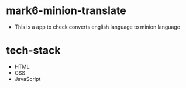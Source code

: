 # mark6-minion-translate
 - This is a app to check converts english language to minion language
 

 # tech-stack
 - HTML
 - CSS
 - JavaScript
 
